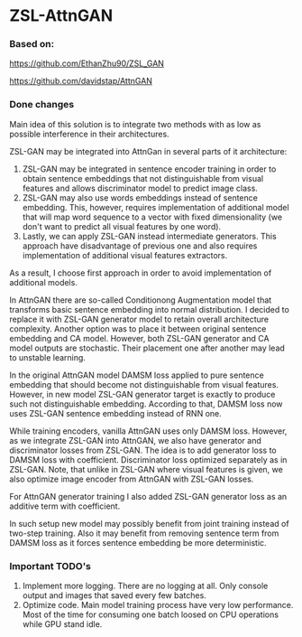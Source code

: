# ZSL-AttnGAN

### Based on:
https://github.com/EthanZhu90/ZSL_GAN

https://github.com/davidstap/AttnGAN

### Done changes
Main idea of this solution is to integrate two methods with as low as possible interference in their architectures.

ZSL-GAN may be integrated into AttnGan in several parts of it architecture:
1. ZSL-GAN may be integrated in sentence encoder training in order to obtain sentence embeddings that not distinguishable from visual features and allows discriminator model to predict image class.
2. ZSL-GAN may also use words embeddings instead of sentence embedding. This, however, requires implementation of additional model that will map word sequence to a vector with fixed dimensionality (we don't want to predict all visual features by one word).
3. Lastly, we can apply ZSL-GAN instead intermediate generators. This approach have disadvantage of previous one and also requires implementation of additional visual features extractors.

As a result, I choose first approach in order to avoid implementation of additional models.

In AttnGAN there are so-called Conditionong Augmentation model that transforms basic sentence embedding into normal distribution. I decided to replace it with ZSL-GAN generator model to retain overall architecture complexity. Another option was to place it between original sentence embedding and CA model. However, both ZSL-GAN generator and CA model outputs are stochastic. Their placement one after another may lead to unstable learning.

In the original AttnGAN model DAMSM loss applied to pure sentence embedding that should become not distinguishable from visual features. However, in new model ZSL-GAN generator target is exactly to produce such not distinguishable embedding. According to that, DAMSM loss now uses ZSL-GAN sentence embedding instead of RNN one.

While training encoders, vanilla AttnGAN uses only DAMSM loss. However, as we integrate ZSL-GAN into AttnGAN, we also have generator and discriminator losses from ZSL-GAN. The idea is to add generator loss to DAMSM loss with coefficient. Discriminator loss optimized separately as in ZSL-GAN. Note, that unlike in ZSL-GAN where visual features is given, we also optimize image encoder from AttnGAN with ZSL-GAN losses.

For AttnGAN generator training I also added ZSL-GAN generator loss as an additive term with coefficient.

In such setup new model may possibly benefit from joint training instead of two-step training. Also it may benefit from removing sentence term from DAMSM loss as it forces sentence embedding be more deterministic.

### Important TODO's
1. Implement more logging. There are no logging at all. Only console output and images that saved every few batches.
2. Optimize code. Main model training process have very low performance. Most of the time for consuming one batch loosed on CPU operations while GPU stand idle. 